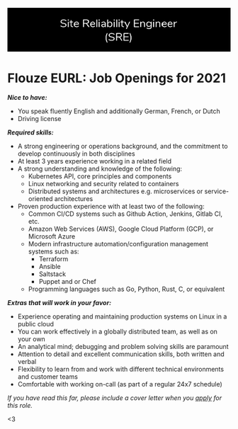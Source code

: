 ![Join Us](/assets/opportunities.png)

# Flouze EURL: Job Openings for 2021

***Nice to have:***

- You speak fluently English and additionally German, French, or Dutch
- Driving license

***Required skills:***

- A strong engineering or operations background, and the commitment to develop continuously in both disciplines
- At least 3 years experience working in a related field
- A strong understanding and knowledge of the following: 
    * Kubernetes API, core principles and components
    * Linux networking and security related to containers
    * Distributed systems and architectures e.g. microservices or service-oriented architectures
- Proven production experience with at least two of the following:
    * Common CI/CD systems such as Github Action, Jenkins, Gitlab CI, etc.
    * Amazon Web Services (AWS), Google Cloud Platform (GCP), or Microsoft Azure
    * Modern infrastructure automation/configuration management systems such as:
        * Terraform
        * Ansible
        * Saltstack
        * Puppet and or Chef
    * Programming languages such as Go, Python, Rust, C, or equivalent

***Extras that will work in your favor:***
- Experience operating and maintaining production systems on Linux in a public cloud
- You can work effectively in a globally distributed team, as well as on your own
- An analytical mind; debugging and problem solving skills are paramount
- Attention to detail and excellent communication skills, both written and verbal
- Flexibility to learn from and work with different technical environments and customer teams
- Comfortable with working on-call (as part of a regular 24x7 schedule)

*If you have read this far, please include a cover letter when you [apply](lgeurts@pm.me) for this role.*

<3
